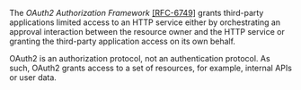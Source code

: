 The _OAuth2 Authorization Framework_ [[RFC-6749]](https://www.rfc-editor.org/rfc/rfc6749) grants third-party applications limited access to an HTTP service either by orchestrating an approval interaction between the resource owner and the HTTP service or granting the third-party application access on its own behalf.

OAuth2 is an authorization protocol, not an authentication protocol. As such, OAuth2 grants access to a set of resources, for example, internal APIs or user data.

<!-- Do not remove. Keep this code at the bottom of the include -->
<!-- DOCS-1023 -->